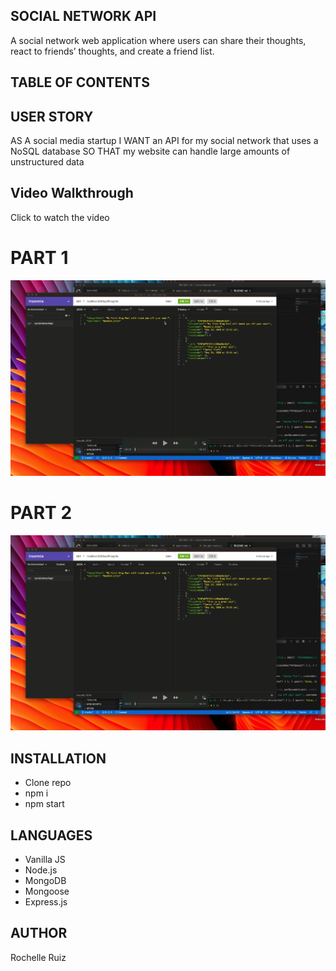 ## SOCIAL NETWORK API
A social network web application where users can share their thoughts, react to friends’ thoughts, and create a friend list.

## TABLE OF CONTENTS


## USER STORY
AS A social media startup
I WANT an API for my social network that uses a NoSQL database
SO THAT my website can handle large amounts of unstructured data


## Video Walkthrough

Click to watch the video

# PART 1
[![Watch the video](screenshot.png)](https://youtu.be/-0Dikgkc0vw)
# PART 2
[![Watch the video](screenshot.png)](https://youtu.be/WFpcLDCGdp8)


## INSTALLATION 
* Clone repo
* npm i
* npm start

## LANGUAGES

* Vanilla JS
* Node.js
* MongoDB
* Mongoose
* Express.js


## AUTHOR
Rochelle Ruiz